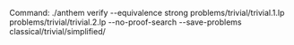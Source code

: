Command: ./anthem verify --equivalence strong problems/trivial/trivial.1.lp problems/trivial/trivial.2.lp  --no-proof-search --save-problems classical/trivial/simplified/
